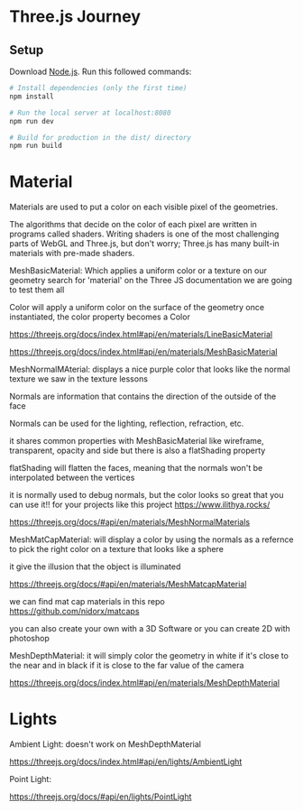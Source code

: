 # Three.js Journey

## Setup
Download [Node.js](https://nodejs.org/en/download/).
Run this followed commands:

``` bash
# Install dependencies (only the first time)
npm install

# Run the local server at localhost:8080
npm run dev

# Build for production in the dist/ directory
npm run build
```

# Material 
Materials are used to put a color on each visible pixel of the geometries.

The algorithms that decide on the color of each pixel are written in programs called shaders.
Writing shaders is one of the most challenging parts of WebGL and Three.js, but don't worry; Three.js has many built-in materials with pre-made shaders.

MeshBasicMaterial: Which applies a uniform color or a texture on our geometry search for 'material' on the Three JS documentation we are going to test them all 

Color will apply a uniform color on the surface of the geometry once instantiated, the color property becomes a Color

https://threejs.org/docs/index.html#api/en/materials/LineBasicMaterial

https://threejs.org/docs/index.html#api/en/materials/MeshBasicMaterial

MeshNormalMAterial: displays a nice purple color that looks like the normal texture we saw in the texture lessons

Normals are information that contains the direction of the outside of the face

Normals can be used for the lighting, reflection, refraction, etc.

it shares common properties with MeshBasicMaterial like wireframe, transparent, opacity and side but there is also a flatShading property 

flatShading will flatten the faces, meaning that the normals won't be interpolated between the vertices

it is normally used to debug normals, but the color looks so great that you can use it!! for your projects like this project https://www.ilithya.rocks/ 

https://threejs.org/docs/#api/en/materials/MeshNormalMaterials

MeshMatCapMaterial: will display a color by using the normals as a refernce to pick the right color on a texture that looks like a sphere 

it give the illusion that the object is illuminated

https://threejs.org/docs/#api/en/materials/MeshMatcapMaterial

we can find mat cap materials in this repo
https://github.com/nidorx/matcaps

you can also create your own with a 3D Software or you can create 2D with photoshop

MeshDepthMaterial: it will simply color the geometry in white if it's close to the near and in black if it is close to the far value of the camera

https://threejs.org/docs/index.html#api/en/materials/MeshDepthMaterial

# Lights

Ambient Light: doesn't work on MeshDepthMaterial 

https://threejs.org/docs/index.html#api/en/lights/AmbientLight

Point Light: 

https://threejs.org/docs/#api/en/lights/PointLight
